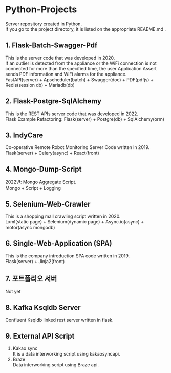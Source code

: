 # Python-Projects
Server repository created in Python. \
If you go to the project directory, it is listed on the appropriate REAEME.md .

## 1. Flask-Batch-Swagger-Pdf
This is the server code that was developed in 2020. \
If an outlier is detected from the appliance or the WiFi connection is not connected for more than the specified time, the user Application Assert sends PDF information and WiFi alarms for the appliance. \
FastAPI(server) + Apscheduler(batch) + Swagger(doc) + PDF(pdfjs) + Redis(session db) + Mariadb(db)

## 2. Flask-Postgre-SqlAlchemy
This is the REST APIs server code that was developed in 2022. \
Flask Example Refactoring: Flask(server) + Postgre(db) + SqlAlchemy(orm)

## 3. IndyCare
Co-operative Remote Robot Monitoring Server Code written in 2019. \
Flask(server) + Celery(async) + React(front)

## 4. Mongo-Dump-Script
2022년: Mongo Aggregate Script. \
Mongo + Script + Logging

## 5. Selenium-Web-Crawler
This is a shopping mall crawling script written in 2020. \
Lxml(static page) + Selenium(dynamic page) + Async.io(async) + motor(async mongodb)

## 6. Single-Web-Application (SPA)
This is the company introduction SPA code written in 2019. \
Flask(server) + Jinja2(front)

## 7. 포트폴리오 서버
Not yet

## 8. Kafka Ksqldb Server
Confluent Ksqldb linked rest server written in flask.

## 9. External API Script
1. Kakao sync \
    It is a data interworking script using kakaosyncapi.
2. Braze \
    Data interworking script using Braze api.
